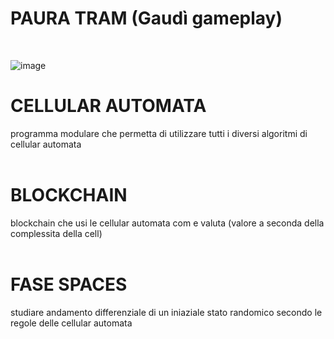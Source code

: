 # PAURA TRAM (Gaudì gameplay)

<br>

![image](https://github.com/davidebinda/Paura_Tram/assets/75720039/f7256f11-c5d3-424c-9acc-e663cb8f5fb6)
<br>

# CELLULAR AUTOMATA

programma modulare che permetta di utilizzare tutti i diversi algoritmi di cellular automata
<br>
<br>

# BLOCKCHAIN

blockchain che usi le cellular automata com e valuta (valore a seconda della complessita della cell)
<br>
<br>

# FASE SPACES

studiare andamento differenziale di un iniaziale stato randomico secondo le regole delle cellular automata
